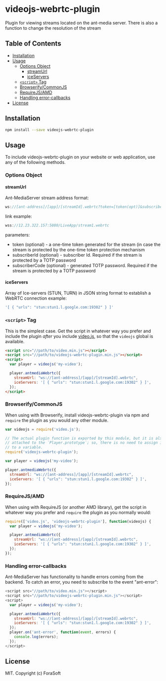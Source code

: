 # videojs-webrtc-plugin

Plugin for viewing streams located on the ant-media server. There is also a function to change the resolution of the stream

## Table of Contents

<!-- START doctoc generated TOC please keep comment here to allow auto update -->
<!-- DON'T EDIT THIS SECTION, INSTEAD RE-RUN doctoc TO UPDATE -->


- [Installation](#installation)
- [Usage](#usage)
  - [Options Object](#options-object)
    - [streamUrl](#streamurl)
    - [iceServers](#iceservers)
  - [`<script>` Tag](#script-tag)
  - [Browserify/CommonJS](#browserifycommonjs)
  - [RequireJS/AMD](#requirejsamd)
  - [Handling error-callbacks](#errors)
- [License](#license)

<!-- END doctoc generated TOC please keep comment here to allow auto update -->
## Installation

```sh
npm install --save videojs-webrtc-plugin
```

## Usage

To include videojs-webrtc-plugin on your website or web application, use any of the following methods.

### Options Object

#### **streamUrl** 
Ant-MediaServer stream address format:
```js
ws://[ant-address]/[app]/[streamId].webrtc?token=[token(opt)]&subscriberId=[subscriberId(opt)]&subscriberCode=[TOTP-code(opt)]
```
link example:
```js
wss://12.23.322.157:5080/LiveApp/stream1.webrtc
```
parameters:
- token (optional) - a one-time token generated for the stream (in case the stream is protected by the one-time token protection mechanism
- subscriberId (optional) - subscriber Id. Required if the stream is protected by a TOTP password
- subscriberCode (optional) - generated TOTP password. Required if the stream is protected by a TOTP password

#### **iceServers** 
Array of Ice-servers (STUN, TURN) in JSON string format to establish a WebRTC connection
example:
```js
'[ { "urls": "stun:stun1.l.google.com:19302" } ]'
```
### `<script>` Tag

This is the simplest case. Get the script in whatever way you prefer and include the plugin _after_ you include [video.js][videojs], so that the `videojs` global is available.

```html
<script src="//path/to/video.min.js"></script>
<script src="//path/to/videojs-webrtc-plugin.min.js"></script>
<script>
  var player = videojs('my-video');

  player.antmediaWebrtc({
    streamUrl: "ws://[ant-address]/[app]/[streamId].webrtc",
    iceServers: '[ { "urls": "stun:stun1.l.google.com:19302" } ]',
  });
</script>
```

### Browserify/CommonJS

When using with Browserify, install videojs-webrtc-plugin via npm and `require` the plugin as you would any other module.

```js
var videojs = require('video.js');

// The actual plugin function is exported by this module, but it is also
// attached to the `Player.prototype`; so, there is no need to assign it
// to a variable.
require('videojs-webrtc-plugin');

var player = videojs('my-video');

player.antmediaWebrtc({
  streamUrl: "ws://[ant-address]/[app]/[streamId].webrtc",
  iceServers: '[ { "urls": "stun:stun1.l.google.com:19302" } ]',
});
```

### RequireJS/AMD

When using with RequireJS (or another AMD library), get the script in whatever way you prefer and `require` the plugin as you normally would:

```js
require(['video.js', 'videojs-webrtc-plugin'], function(videojs) {
  var player = videojs('my-video');

  player.antmediaWebrtc({
    streamUrl: "ws://[ant-address]/[app]/[streamId].webrtc",
    iceServers: '[ { "urls": "stun:stun1.l.google.com:19302" } ]',
  });
});
```

### Handling error-callbacks 

Ant-MediaServer has functionality to handle errors coming from the backend.
To catch an error, you need to subscribe to the event "ant-error":

```js
<script src="//path/to/video.min.js"></script>
<script src="//path/to/videojs-webrtc-plugin.min.js"></script>
<script>
  var player = videojs('my-video');

  player.antmediaWebrtc({
    streamUrl: "ws://[ant-address]/[app]/[streamId].webrtc",
    iceServers: '[ { "urls": "stun:stun1.l.google.com:19302" } ]',
  });
  player.on('ant-error', function(event, errors) {
    console.log(errors);
  });
</script>
```
## License

MIT. Copyright (c) ForaSoft


[videojs]: http://videojs.com/
